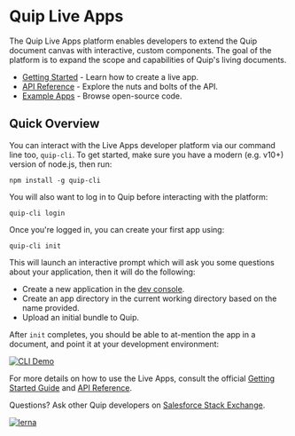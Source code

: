 # Quip Live Apps

The Quip Live Apps platform enables developers to extend the Quip document canvas with interactive, custom components. The goal of the platform is to expand the scope and capabilities of Quip's living documents.

<ul>
    <li><a href="https://quip.com/dev/liveapps/">Getting Started</a> - Learn how to create a live app.</li>
    <li><a href="https://quip.com/dev/liveapps/documentation">API Reference</a> - Explore the nuts and bolts of the API.</li>
    <li><a href="https://quip.com/dev/liveapps/samples">Example Apps</a> - Browse open-source code.</li>
</ul>

## Quick Overview

You can interact with the Live Apps developer platform via our command line too, `quip-cli`. To get started, make sure you have a modern (e.g. v10+) version of node.js, then run:

```
npm install -g quip-cli
```

You will also want to log in to Quip before interacting with the platform:

```
quip-cli login
```

Once you're logged in, you can create your first app using:

```
quip-cli init
```

This will launch an interactive prompt which will ask you some questions about your application, then it will do the following:

-   Create a new application in the [dev console](https://quip.com/dev/console).
-   Create an app directory in the current working directory based on the name provided.
-   Upload an initial bundle to Quip.

After `init` completes, you should be able to at-mention the app in a document, and point it at your development environment:

[![CLI Demo](https://img.youtube.com/vi/IejJfRX-bKM/0.jpg)](https://www.youtube.com/watch?v=IejJfRX-bKM)

For more details on how to use the Live Apps, consult the official [Getting Started Guide](https://quip.com/dev/liveapps/) and [API Reference](https://quip.com/dev/liveapps/documentation).

Questions? Ask other Quip developers on [Salesforce Stack Exchange](https://salesforce.stackexchange.com/questions/ask?tags=quip,liveapps).

[![lerna](https://img.shields.io/badge/maintained%20with-lerna-cc00ff.svg)](https://lernajs.io/)

